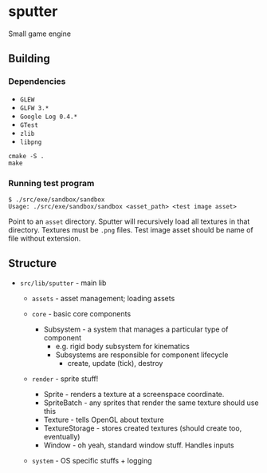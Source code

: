 # sputter
Small game engine

## Building

### Dependencies
- `GLEW`
- `GLFW 3.*`
- `Google Log 0.4.*`
- `GTest`
- `zlib`
- `libpng`

```
cmake -S .
make
```

### Running test program

```
$ ./src/exe/sandbox/sandbox
Usage: ./src/exe/sandbox/sandbox <asset_path> <test image asset>
```
Point to an `asset` directory. 
Sputter will recursively load all textures in that directory.
Textures must be `.png` files.
Test image asset should be name of file without extension.


## Structure

- `src/lib/sputter` - main lib
  - `assets` - asset management; loading assets
  - `core` - basic core components
    - Subsystem - a system that manages a particular type of component
      - e.g. rigid body subsystem for kinematics
      - Subsystems are responsible for component lifecycle
        - create, update (tick), destroy
  - `render` - sprite stuff!
    - Sprite - renders a texture at a screenspace coordinate.
    - SpriteBatch - any sprites that render the same texture should use this
    - Texture - tells OpenGL about texture
    - TextureStorage - stores created textures (should create too, eventually)
    - Window - oh yeah, standard window stuff. Handles inputs

  - `system` - OS specific stuffs + logging
